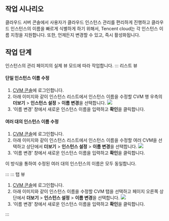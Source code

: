 ## 작업 시나리오
클라우드 서버 콘솔에서 사용자가 클라우드 인스턴스 관리를 편리하게 진행하고 클라우드 인스턴스의 이름을 빠르게 식별하게 하기 위해서, Tencent cloud는 각 인스턴스 이름 지정을 지원합니다. 또한, 언제든지 변경할 수 있고, 즉시 활성화됩니다.

## 작업 단계
인스턴스의 관리 페이지의 실제 뷰 모드에 따라 작업합니다.
<dx-tabs>
::: 리스트 뷰
#### 단일 인스턴스 이름 수정
1. [CVM 콘솔](https://console.cloud.tencent.com/cvm/index)에 로그인합니다.
2. 아래 이미지와 같이 인스턴스 리스트에서 인스턴스 이름을 수정할 CVM 행 우측의 **더보기** > **인스턴스 설정** > **이름 변경**을 선택합니다.
![](https://qcloudimg.tencent-cloud.cn/raw/5286cc487acb3d8b1e68aeaae7c673ed.png)
3. ‘이름 변경’ 창에서 새로운 인스턴스 이름을 입력하고 **확인**을 클릭합니다.


####  여러 대의 인스턴스 이름 수정
1. [CVM 콘솔](https://console.cloud.tencent.com/cvm/index)에 로그인합니다.
2. 아래 이미지와 같이 인스턴스 리스트에서 인스턴스 이름을 수정할 여러 CVM을 선택하고 상단에서 **더보기** > **인스턴스 설정** > **이름 변경**을 선택합니다.
![](https://qcloudimg.tencent-cloud.cn/raw/5286cc487acb3d8b1e68aeaae7c673ed.png)
3. ‘이름 변경’ 창에서 새로운 인스턴스 이름을 입력하고 **확인**을 클릭합니다.
<dx-alert infotype="explain" title="">
이 방식을 통하여 수정된 여러 대의 인스턴스의 이름은 모두 동일합니다.
</dx-alert>

:::
::: 탭 뷰
1. [CVM 콘솔](https://console.cloud.tencent.com/cvm/index)에 로그인합니다.
2. 아래 이미지와 같이 인스턴스 이름을 수정할 CVM 탭을 선택하고 페이지 오른쪽 상단에서 **더보기** > **인스턴스 설정** > **이름 변경**을 선택합니다.
![](https://qcloudimg.tencent-cloud.cn/raw/645785349b34bab0d094430b4c703378.png)
3. ‘이름 변경’ 창에서 새로운 인스턴스 이름을 입력하고 **확인**을 클릭합니다.

:::
</dx-tabs>





